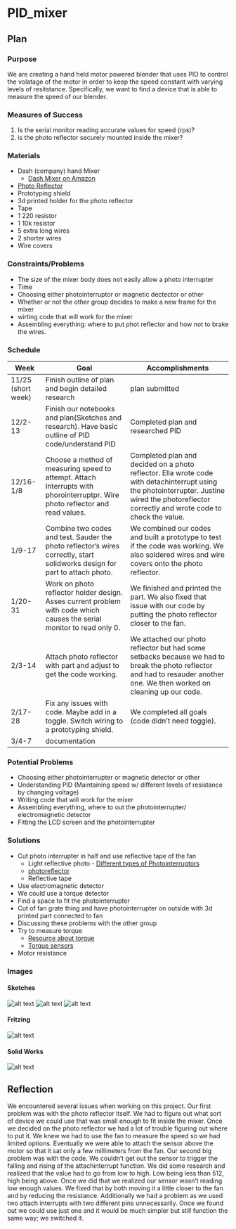 # PID_mixer

## Plan

### Purpose

We are creating a hand held motor powered blender that uses PID to control the volatage of the motor in order to keep the speed constant with varying levels of resitstance. Specifically, we want to find a device that is able to measure the speed of our blender. 

### Measures of Success 

1. Is the serial monitor reading accurate values for speed (rps)?
2. is the photo reflector securely mounted inside the mixer?

### Materials
 
* Dash (company) hand Mixer
  * [Dash Mixer on Amazon](https://www.amazon.com/SHM01DSWH-Electric-Whipping-Brownies-Meringues/dp/B016CBFUV4?th=1)
* [Photo Reflector](https://www.digikey.com/products/en?keywords=PHOTOINTERRUPTER%20REFL%206MM%20800NM)
* Prototyping shield
* 3d printed holder for the photo reflector
* Tape
* 1 220 resistor
* 1 10k resistor
* 5 extra long wires
* 2 shorter wires
* Wire covers


### Constraints/Problems
 
* The size of the mixer body does not easily allow a photo interrupter 
* Time
* Choosing either photointerruptor or magnetic dectector or other
* Whether or not the other group decides to make a new frame for the mixer
* wirting code that will work for the mixer
* Assembling everything: where to put phot reflector and how not to brake the wires. 

### Schedule 

| Week | Goal | Accomplishments | 
| ---- | ---- | --------------- |
| 11/25 (short week)| Finish outline of plan and begin detailed research | plan submitted |
| 12/2-13 | Finish our notebooks and plan(Sketches and research). Have basic outline of PID code/understand PID|Completed plan and researched PID |
| 12/16-1/8 |Choose a method of measuring speed to attempt. Attach Interrupts with phorointerruptpr. Wire photo reflector and read values. |Completed plan and decided on a photo reflector. Ella wrote code with detachinterrupt using the photointerrupter. Justine wired the photoreflector correctly and wrote code to check the value.|
| 1/9-17 | Combine two codes and test. Sauder the photo reflector’s wires correctly, start solidworks design for part to attach photo.  |We combined our codes and built a prototype to test if the code was working. We also soldered wires and wire covers onto the photo reflector. |
| 1/20-31 | Work on photo reflector holder design. Asses current problem with code which causes the serial monitor to read only 0. |We finished and printed the part. We also fixed that issue with our code by putting the photo reflector closer to the fan.|
|2/3-14| Attach photo reflector with part and adjust to get the code working. | We attached our photo reflector but had some setbacks because we had to break the photo reflector and had to resauder another one. We then worked on cleaning up our code. |
|2/17-28| Fix any issues with code. Maybe add in a toggle. Switch wiring to a prototyping shield.|We completed all goals (code didn’t need toggle). |
|3/4-7| documentation||

### Potential Problems

* Choosing either photointerrupter or magnetic detector or other
* Understanding PID (Maintaining speed w/ different levels of resistance by changing voltage)
* Writing code that will work for the mixer
* Assembling everything, where to out the photointerrupter/ electromagnetic detector
* Fitting the LCD screen and the photointerrupter

### Solutions

* Cut photo interrupter in half and use reflective tape of the fan
  * Light reflective photo - [Different types of Photointerruptors](https://www.rohm.com/electronics-basics/photointerrupters/what-is-a-photointerrupter)
  * [photoreflector](https://www.deviceplus.com/how-tos/arduino-guide/entry015/)
  * Reflective tape
* Use electromagnetic detector
* We could use a torque detector
* Find a space to fit the photointerrupter
* Cut of fan grate thing and have photointerrupter on outside with 3d printed part connected to fan
* Discussing these problems with the other group
* Try to measure torque
  * [Resource about torque ](https://measurementsensors.honeywell.com/techresources/appnotes/Pages/Ways_to_Measure_the_Force_Acting_on_a_Rotating_Shaft.aspx)
  * [Torque sensors](https://www.azosensors.com/article.aspx?ArticleID=605)
* Motor resistance

### Images

#### Sketches

![alt text](https://github.com/jbrown56/PID_mixer/blob/master/Photots/sketch_solution_1.jpg)
![alt text](https://github.com/jbrown56/PID_mixer/blob/master/Photots/sketch_solution_2.jpg)
![alt text](https://github.com/jbrown56/PID_mixer/blob/master/Photots/sketch_solution_3.jpg)

#### Fritzing

![alt text](https://github.com/jbrown56/PID_mixer/blob/master/Photots/wiring_diagram.PNG)

#### Solid Works

![alt text](https://github.com/jbrown56/PID_mixer/blob/master/Photots/ClampPic.PNG)

## Reflection

We encountered several issues when working on this project. Our first problem was with the photo reflector itself. We had to figure out what sort of device we could use that was small enough to fit inside the mixer. Once we decided on the photo reflector we had a lot of trouble figuring out where to put it. We knew we had to use the fan to measure the speed so we had limited options. Eventually we were able to attach the sensor above the motor so that it sat only a few millimeters from the fan. 
	Our second big problem was with the code. We couldn’t get out the sensor to trigger the falling and rising of the attachinterrupt function. We did some research and realized that the value had to go from low to high. Low being less than 512, high being above. Once we did that we realized our sensor wasn’t reading low enough values. We fixed that by both moving it a little closer to the fan and by reducing the resistance. 
	Additionally we had a problem as we used two attach interrupts with two different pins unnecessarily. Once we found out we could use just one and it would be much simpler but still function the same way; we switched it. 

